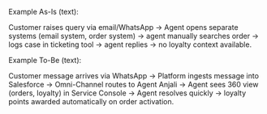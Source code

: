Example As-Is (text):

Customer raises query via email/WhatsApp → Agent opens separate systems (email system, order system) → agent manually searches order → logs case in ticketing tool → agent replies → no loyalty context available.

Example To-Be (text):

Customer message arrives via WhatsApp → Platform ingests message into Salesforce → Omni-Channel routes to Agent Anjali → Agent sees 360 view (orders, loyalty) in Service Console → Agent resolves quickly → loyalty points awarded automatically on order activation.